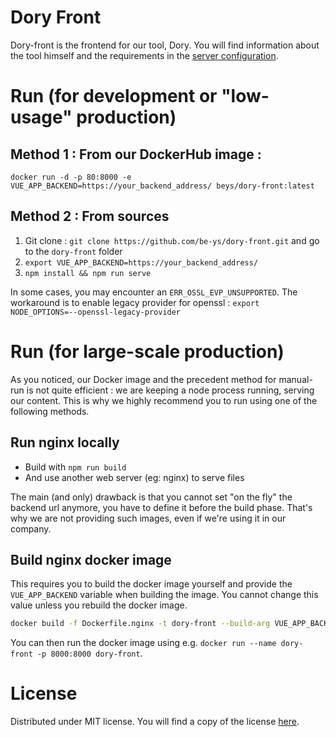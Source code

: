 # Dory Front

Dory-front is the frontend for our tool, Dory. You will find information about the tool himself
and the requirements in the [server configuration](https://github.com/be-ys/dory-server).

# Run (for development or "low-usage" production)

## Method 1 : From our DockerHub image :

`docker run -d -p 80:8000 -e VUE_APP_BACKEND=https://your_backend_address/ beys/dory-front:latest`

## Method 2 : From sources

1. Git clone : `git clone https://github.com/be-ys/dory-front.git` and go to the `dory-front` folder
2. `export VUE_APP_BACKEND=https://your_backend_address/`
3. `npm install && npm run serve`

In some cases, you may encounter an `ERR_OSSL_EVP_UNSUPPORTED`. The workaround is to enable legacy
provider for openssl : `export NODE_OPTIONS=--openssl-legacy-provider`

# Run (for large-scale production)

As you noticed, our Docker image and the precedent method for manual-run is not quite efficient : we
are keeping a node process running, serving our content. This is why we highly recommend you to run
using one of the following methods.

## Run nginx locally

- Build with `npm run build`
- And use another web server (eg: nginx) to serve files

The main (and only) drawback is that you cannot set "on the fly" the backend url anymore, you have to define it
before the build phase. That's why we are not providing such images, even if we're using it in our company.

## Build nginx docker image

This requires you to build the docker image yourself and provide the `VUE_APP_BACKEND` variable
when building the image. You cannot change this value unless you rebuild the docker image.

```sh
docker build -f Dockerfile.nginx -t dory-front --build-arg VUE_APP_BACKEND=https://your_backend_address/ .
```

You can then run the docker image using e.g. `docker run --name dory-front -p 8000:8000 dory-front`.

# License

Distributed under MIT license. You will find a copy of the license [here](LICENSE).
